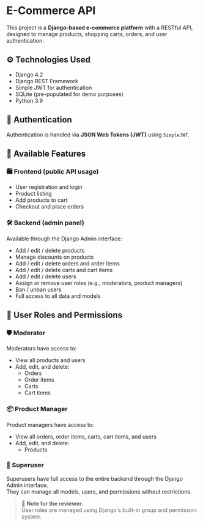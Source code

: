 # E-Commerce API

This project is a **Django-based e-commerce platform** with a RESTful API, designed to manage products, shopping carts, orders, and user authentication.

## ⚙️ Technologies Used

- Django 4.2
- Django REST Framework
- Simple JWT for authentication
- SQLite (pre-populated for demo purposes)
- Python 3.9

## 🔐 Authentication

Authentication is handled via **JSON Web Tokens (JWT)** using `SimpleJWT`.

## 🛒 Available Features

### 🛍️ Frontend (public API usage)

- User registration and login
- Product listing
- Add products to cart
- Checkout and place orders

### 🛠️ Backend (admin panel)

Available through the Django Admin interface:

- Add / edit / delete products  
- Manage discounts on products  
- Add / edit / delete orders and order items  
- Add / edit / delete carts and cart items  
- Add / edit / delete users  
- Assign or remove user roles (e.g., moderators, product managers)  
- Ban / unban users  
- Full access to all data and models

## 👥 User Roles and Permissions

### 🛡️ Moderator
Moderators have access to:

- View all products and users  
- Add, edit, and delete:
  - Orders  
  - Order items  
  - Carts  
  - Cart items

### 📦 Product Manager
Product managers have access to:

- View all orders, order items, carts, cart items, and users
- Add, edit, and delete:
  - Products
 
### 👑 Superuser
Superusers have full access to the entire backend through the Django Admin interface.  
They can manage all models, users, and permissions without restrictions.

> 📝 **Note for the reviewer**:  
> User roles are managed using Django's built-in group and permission system.
